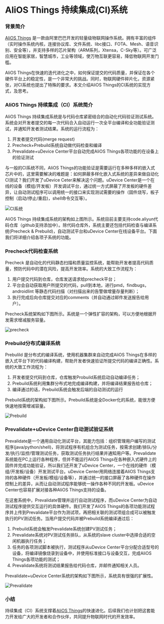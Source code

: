 # AliOS Things 持续集成(CI)系统

### 背景简介

[AliOS Things](https://github.com/alibaba/AliOS-Things) 是一款由阿里巴巴开发的轻量级物联网操作系统。拥有丰富的组件（实时操作系统内核，连接协议库、文件系统、libc接口、FOTA、Mesh、语音识别、安全等），并支持多样的芯片架构（ARM系列，Xtensa，C-Sky等）。可广泛应用在智能家居，智慧城市，工业等领域，使万物互联更容易，降低物联网开发门槛。

AliOS Things在快速的迭代进化之中，如何保证提交的代码质量，并保证在各个硬件平台上的稳定性，是一个非常大的挑战。同时，物联网硬件碎片化，资源紧张，对CI系统也提出了特殊的要求。本文介绍AliOS Things的CI系统的实现方式，及思考。

### AliOS Things 持续集成（CI）系统简介

AliOS Things 持续集成系统是与代码仓库紧密结合的自动化代码验证测试系统。系统会对开发者提交的每一次代码合入自动运行一次全平台编译和全功能验证测试，并通知开发者测试结果。系统的运行流程为：

1. 开发者提交代码(merge request) 
2. Precheck+Prebuild系统自动做代码检查和编译
3. Prevalidate+uDevice Center平台自动完成AliOS Things各项功能的在设备上的验证测试

与一般的CI系统不同，AliOS Things的功能验证是需要运行在多种多样的嵌入式芯片中的，这里需要解决的难题是：如何屏蔽多样化嵌入式系统的差异来做自动化CI测试？我们开发了uDevice Ceter来解决这个问题。uDevice Center是一个在线的设备（模组/开发板）开发调试平台，通过统一方式屏蔽了开发板的硬件差异，让自动测试程序可以调用统一的接口来实现测试需要的操作（固件烧写，板子控制（启动/停止/重启)，shell命令交互等）。



![CI系统](https://img.alicdn.com/tfs/TB1VrI6nhrI8KJjy0FpXXb5hVXa-8044-2986.png)



AliOS Things 持续集成系统的架构如上图所示。系统目前主要支持code.aliyun代码仓库（github支持添加中）。除代码仓库外，系统主要还包括代码检查与编译系统(Precheck & Prebuild)，自动测试平台和uDevice Center在线设备平台。下面我们将详细介绍各项子系统的功能。




### Precheck代码检查系统

Precheck 是自动化的代码静态扫描和质量监控系统，能帮助开发者提高代码质量，预防代码中的潜在风险，提高开发效率。系统的大致工作流程为：

1. 用户提交代码到仓库，仓库发送请求给precheck平台；
2. 平台会自动获取用户所提交的代码，pull到本地，进行pmd，findbugs，androidlint 等静态代码扫描（对扫描出来的告警做增量存量判断）；
3. 执行完成后向仓库提交对应的comments（并自动通过邮件发送报告给用户）。

Precheck系统架构如下图所示。系统是一个弹性扩容的架构，可以方便地根据开发需求增减服务容量。

![precheck](https://img.alicdn.com/tfs/TB15ZPlnf2H8KJjy0FcXXaDlFXa-5752-1619.png)



### Prebuild分布式编译系统

Prebulild 是分布式的编译系统，使用机器集群来自动完成AliOS Things在多样的嵌入式平台下的代码编译构建，帮助开发者快速验证所提交代码的编译正确性。系统的大致工作流程为：

1. 开发者提交代码到仓库，仓库触发Probuild系统启动自动编译任务；
2. Prebuild系统利用集群分布式地完成编译构建，并将编译结果报告给仓库；
3. 编译通过的话，Prebuild系统会触发后端的自动测试的运行

Prebuild系统的架构如下图所示。Prebuild系统是全Docker化的系统，能很方便快速地按需增减容量。

![Prebuild](https://img.alicdn.com/tfs/TB10ZIjnfDH8KJjy1XcXXcpdXXa-5752-1580.png)



### Prevalidate+uDevice Center自动测试验证系统

Prevalidate是一个通用自动化测试平台，其能力包括：组织管理用户编写的测试程序(java/python/shell)，将测试程序有机组合为测试任务，按需求创建/排队/分发/执行/监控/管理测试任务，获取测试任务执行结果并通知用户等。Prevalidate系统能在PC上运行各种程序，但并不能运行AliOS Things在各种嵌入式硬件上的固件并完成功能验证，所以我们还开发了uDevice Center，一个在线的硬件（模组/开发板/设备）开发测试平台。uDevice Center用网络连接着AliOS Things支持的各种硬件（开发板/模组/设备等），并通过统一的接口屏蔽了各种硬件在操作控制上的差异，从而让自动测试程序能够统一操作各种不同的开发板。uDevice Center也容易扩展对接各种AliOS Things支持的设备。

在这套系统中，Prevalidate管理并运行自动测试程序，而uDevice Center为自动测试程序提供交互运行的具体硬件。我们开发了AliOS Things的各项功能测试程序并上传到Prevalidate平台作为测试项，再把相关联的测试项组合成可以被触发执行的PV测试任务。当用户提交代码并被Prebuild系统编译通过后：

1. Prebuild系统会触发Prevalidate系统创建PV测试任务；
2. Prevalidate系统对PV测试任务排队，从系统的slave cluster中选择合适的空闲机器执行任务；
3. 任务的各项测试脚本被执行，测试程序从uDevice Center平台分配合适型号的设备，将编译镜像烧录到设备中，并使用标准接口与设备交互，完成AliOS Things各项功能的测试；
4. Prevalidate系统将测试结果报告给代码仓库，并邮件通知相关人员。

Prevalidate+uDevice Center系统的架构如下图所示，系统具有很强的扩展性。

![Prevalidate](https://img.alicdn.com/tfs/TB1JlCbnDvI8KJjSspjXXcgjXXa-5755-1413.png)



### 小结

持续集成（CI）系统支撑着[AliOS Things](https://github.com/alibaba/AliOS-Things)的快速进化。后续我们也计划把这套能力开发给广大的开发者和合作伙伴，共同提升物联网时代的开发效率。
